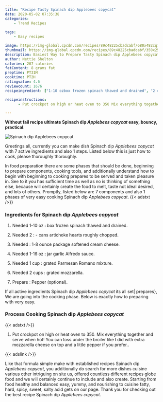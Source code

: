 ```yaml
---
title: "Recipe Tasty Spinach dip Applebees copycat"
date: 2020-05-02 07:35:38
categories:
    - Trend Recipes
    
tags:
    - Easy recipes

image: https://img-global.cpcdn.com/recipes/89c48225cbadcabf/680x482cq70/spinach-dip-applebees-copycat-recipe-main-photo.jpg
thumbnail: https://img-global.cpcdn.com/recipes/89c48225cbadcabf/350x250cq70/spinach-dip-applebees-copycat-recipe-main-photo.jpg
description: Easiest Way to Prepare Tasty Spinach dip Applebees copycat with 7 ingredients and 1 stages of easy cooking.
author: Nettie Shelton
calories: 207 calories
fatContent: 8 grams fat
preptime: PT31M
cooktime: PT2H
ratingvalue: 4.6
reviewcount: 1676
recipeingredient: ["1-10 ozbox frozen spinach thawed and drained", "2 cans artichoke hearts roughly chopped", "18 ounce package softened cream cheese", "1-16 ozjar garlic Alfredo sauce", "1 cupgrated Parmesan Romano mixture", "2 cupsgrated mozzarella", "Pepper optional"]

recipeinstructions: 
      - Put crockpot on high or heat oven to 350 Mix everything together and serve when hot You can toss under the broiler like I did with extra mozzarella cheese on top and a little pepper if you prefer

---
```




**Without fail recipe ultimate Spinach dip *Applebees copycat* easy, bouncy, practical**. 


![Spinach dip *Applebees copycat*](https://img-global.cpcdn.com/recipes/89c48225cbadcabf/680x482cq70/spinach-dip-applebees-copycat-recipe-main-photo.jpg "Spinach dip *Applebees copycat*")




Greetings all, currently you can make dish Spinach dip *Applebees copycat* with 7 active ingredients and also 1 steps. Listed below this is just how to cook, please thoroughly thoroughly.

In food preparation there are some phases that should be done, beginning to prepare components, cooking tools, and additionally understand how to begin with beginning to cooking prepares to be served and taken pleasure in. See to it you has sufficient time as well as no is thinking of something else, because will certainly create the food to melt, taste not ideal desired, and lots of others. Promptly, listed below are 7 components and also 1 phases of very easy cooking Spinach dip *Applebees copycat*.
{{< adstxt />}}

### Ingredients for Spinach dip *Applebees copycat*


1. Needed 1-10 oz : box frozen spinach thawed and drained.

1. Needed 2 : - cans artichoke hearts roughly chopped.

1. Needed  : 1-8 ounce package softened cream cheese.

1. Needed 1-16 oz : jar garlic Alfredo sauce.

1. Needed 1 cup : grated Parmesan Romano mixture.

1. Needed 2 cups : grated mozzarella.

1. Prepare  : Pepper (optional).



If all active ingredients Spinach dip *Applebees copycat* its all set| prepares}, We are going into the cooking phase. Below is exactly how to preparing with very easy.

### Process Cooking Spinach dip *Applebees copycat*

{{< adstxt />}}


1. Put crockpot on high or heat oven to 350. Mix everything together and serve when hot! You can toss under the broiler like I did with extra mozzarella cheese on top and a little pepper if you prefer..





{{< adslink />}}

Like that formula simple make with established recipes Spinach dip *Applebees copycat*, you additionally do search for more dishes cuisine various other intriguing on site us, offered countless different recipes globe food and we will certainly continue to include and also create. Starting from food healthy and balanced easy, yummy, and nourishing to cuisine fatty, hard, spicy, sweet, salty acid gets on our page. Thank you for checking out the best recipe Spinach dip *Applebees copycat*.
